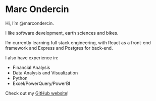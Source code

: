 # Marc Ondercin

Hi, I’m @marcondercin.

I like software development, earth sciences and bikes.

I’m currently learning full stack engineering, with React as a front-end framework and Express and Postgres for back-end.

I also have experience in:
- Financial Analysis
- Data Analysis and Visualization
- Python
- Excel/PowerQuery/PowerBI

Check out my [GitHub website](<https://marcondercin.github.io>)!

